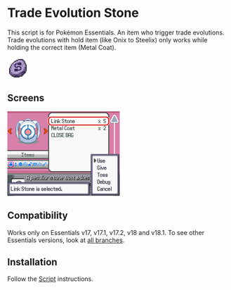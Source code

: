 # Trade Evolution Stone
This script is for Pokémon Essentials. An item who trigger trade evolutions. Trade evolutions with hold item (like Onix to Steelix) only works while holding the correct item (Metal Coat).

![](Files/item901.png)

## Screens
![](Screens/gif.gif)

## Compatibility
Works only on Essentials v17, v17.1, v17.2, v18 and v18.1. To see other Essentials versions, look at [all branches](../../branches/all).

## Installation
Follow the [Script](/Script.rb) instructions.